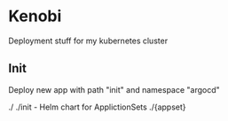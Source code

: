 # Kenobi
Deployment stuff for my kubernetes cluster


## Init
Deploy new app with path "init" and namespace "argocd"

./
./init - Helm chart for ApplictionSets
./{appset} 